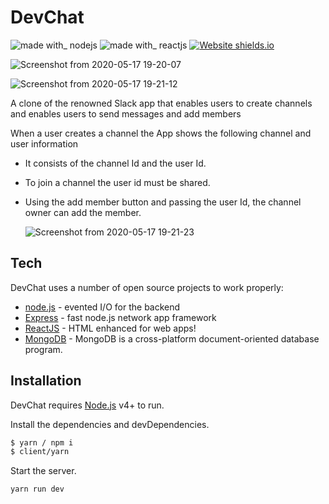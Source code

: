 # DevChat

![made with_ nodejs](https://user-images.githubusercontent.com/30200462/71843133-3270fc00-30e9-11ea-8761-fbbed9b8b617.png)
![made with_ reactjs](https://user-images.githubusercontent.com/30200462/71843141-343abf80-30e9-11ea-86f3-964b096dcdd4.png)
[![Website shields.io](https://img.shields.io/website-up-down-green-red/http/shields.io.svg)](http://ec2-52-90-41-158.compute-1.amazonaws.com:3050/)

![Screenshot from 2020-05-17 19-20-07](https://user-images.githubusercontent.com/30200462/82151712-771c5900-987a-11ea-8edc-244dc134ecd4.png)

![Screenshot from 2020-05-17 19-21-12](https://user-images.githubusercontent.com/30200462/82151716-7b487680-987a-11ea-8a76-d2a220cfc010.png)

A clone of the renowned Slack app that enables users to create channels and enables users to send messages and add members

When a user creates a channel the App shows the following channel and user information

- It consists of the channel Id and the user Id.
- To join a channel the user id must be shared.
- Using the add member button and passing the user Id, the channel owner can add the member.

  ![Screenshot from 2020-05-17 19-21-23](https://user-images.githubusercontent.com/30200462/82151720-7daad080-987a-11ea-9fdb-26c862cf75fc.png)

## Tech

DevChat uses a number of open source projects to work properly:

- [node.js](https://nodejs.org/en/) - evented I/O for the backend
- [Express](https://expressjs.com/) - fast node.js network app framework
- [ReactJS](https://reactjs.org/) - HTML enhanced for web apps!
- [MongoDB](https://www.mongodb.com/) - MongoDB is a cross-platform document-oriented database program.

## Installation

DevChat requires [Node.js](https://nodejs.org/) v4+ to run.

Install the dependencies and devDependencies.

```sh
$ yarn / npm i
$ client/yarn
```

Start the server.

```sh
yarn run dev
```
